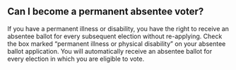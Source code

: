 ## Can I become a permanent absentee voter?  

If you have a permanent illness or disability, you have the right to receive an absentee ballot for every subsequent election without re-applying. Check the box marked “permanent illness or physical disability” on your absentee ballot application. You will automatically receive an absentee ballot for every election in which you are eligible to vote.  